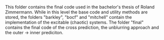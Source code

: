This folder contains the final code used in the bachelor's thesis of Roland Zimmermann.
While in this level the base code and utility methods are stored, the folders "barkley", "bocf" and "mitchell" contain the implementation of the
excitable (chaotic) systems. The folder "final" contains the final code of the cross prediction, the unblurring approach and the
outer -> inner prediciton. 
